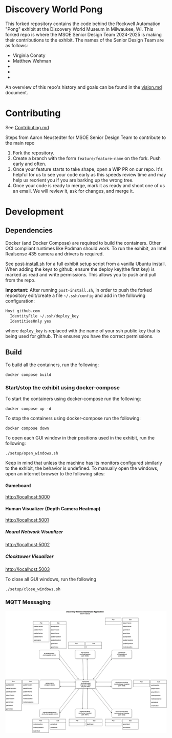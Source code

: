 # Discovery World Pong
This forked repository contains the code behind the Rockwell Automation "Pong" exhibit at the Discovery World Museum in Milwaukee, WI. This forked repo is where the MSOE Senior Design Team 2024-2025 is making their contributions to the exhibit. The names of the Senior Design Team are as follows:
- Virginia Conaty
- Matthew Wehman
-
-
-

An overview of this repo's history and goals can be found in the [vision.md](/docs/vision.md) document.

# Contributing
See [Contributing.md](CONTRIBUTING.md)

Steps from Aaron Neustedter for MSOE Senior Design Team to contribute to the main repo
1. Fork the repository.
2. Create a branch with the form ```feature/feature-name``` on the fork. Push early and often.
3. Once your feature starts to take shape, open a WIP PR on our repo. It's helpful for us to see your code early as this speeds review time and may help us reorient you if you are barking up the wrong tree.
4. Once your code is ready to merge, mark it as ready and shoot one of us an email. We will review it, ask for changes, and merge it.

# Development
## Dependencies
Docker (and Docker Compose) are required to build the containers.
Other OCI compliant runtimes like Podman should work.
To run the exhibit, an Intel Realsense 435 camera and drivers is required.

See [post-install.sh](setup/post-install.sh) for a full exhibit setup script from a vanilla Ubuntu install. When adding the keys to github, ensure the deploy key(the first key) is marked as read and write permissions. This allows you to push and pull from the repo.

**Important:**
After running ```post-install.sh```, in order to push the forked repository edit/create a file ```~/.ssh/config``` and add in the following configuration:
```
Host github.com
  IdentityFile ~/.ssh/deploy_key
  IdentitiesOnly yes
```
where ```deploy_key``` is replaced with the name of your ssh public key that is being used for github. This ensures you have the correct permissions.

## Build
To build all the containers, run the following:
```
docker compose build
```

### Start/stop the exhibit using docker-compose
To start the containers using docker-compose run the following:
```
docker compose up -d
```
To stop the containers using docker-compose run the following:
```
docker compose down
```

To open each GUI window in their positions used in the exhibit, run the following:
```
./setup/open_windows.sh
```
Keep in mind that unless the machine has its monitors configured similarly to the exhibit, the behavior is undefined.
To manually open the windows, open an internet browser to the following sites:
#### Gameboard
[http://localhost:5000](http://localhost:5000)
#### Human Visualizer (Depth Camera Heatmap)
[http://localhost:5001](http://localhost:5001)
##### Neural Network Visualizer
[http://localhost:5002](http://localhost:5002)
##### Clocktower Visualizer
[http://localhost:5003](http://localhost:5003)

To close all GUI windows, run the following
```
./setup/close_windows.sh
```


### MQTT Messaging
![MQTT Messaging Diagram](/docs/assets/mqtt_messaging_diagram.png "MQTT Messaging Diagram")

